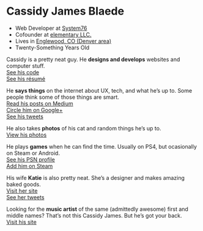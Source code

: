 # Cassidy James Blaede

<ul class="fa-ul">
    <li><i class="fa-li fa fa-briefcase"></i>Web Developer at <a href="https://system76.com/">System76</a></li>
    <li><i class="fa-li fa fa-heart"></i>Cofounder at <a href="https://elementary.io/">elementary LLC.</a></li>
    <li><i class="fa-li fa fa-map-marker"></i>Lives in <a href="https://www.google.com/maps/place/Englewood,+CO/@39.6888341,-104.9838867,12z/data=!4m2!3m1!1s0x876c807a9da33fb7:0x6620ef5f5fcfffc5">Englewood, CO (Denver area)</a></li>
    <li><i class="fa-li fa fa-birthday-cake"></i><span id="age">Twenty-Something</span> Years Old</li>
</ul>
<p>Cassidy is a pretty neat guy. He <strong>designs and develops</strong> websites and computer stuff.
<br/><a href="https://github.com/cassidyjames" class="read-more github"><i class="fa fa-fw fa-github"></i>See his code</a>
<br /><a href="https://cassidyjames.com/resume" class="read-more resume"><i class="fa fa-fw fa-file-text-o"></i>See his résumé</a>
</p>

<p>He <strong>says things</strong> on the internet about UX, tech, and what he&rsquo;s up to. Some people think some of those things are smart.
<br/><a href="https://medium.com/@cassidyjames" class="read-more medium"><i class="fa fa-fw fa-medium"></i>Read his posts on Medium</a>
<br/><a href="https://plus.google.com/+CassidyJames" class="read-more google-plus"><i class="fa fa-fw fa-google-plus"></i>Circle him on Google+</a>
<br/><a href="https://twitter.com/CassidyJames" class="read-more twitter"><i class="fa fa-fw fa-twitter"></i>See his tweets</a>
</p>

<p>He also takes <strong>photos</strong> of his cat and random things he&rsquo;s up to.
<br/><a href="https://instagram.com/cassidy.james.blaede" class="read-more instagram"><i class="fa fa-fw fa-instagram"></i>View his photos</a>
</p>

<p>He plays <strong>games</strong> when he can find the time. Usually on PS4, but ocasionally on Steam or Android.
<br/><a href="http://psnprofiles.com/blaede22" class="read-more psn"><i class="fa fa-fw fa-trophy"></i>See his PSN profile</a>
<br/><a href="http://steamcommunity.com/id/cassidyjames/" class="read-more steam"><i class="fa fa-fw fa-steam-square"></i>Add him on Steam</a>
</p>

<p>His wife <strong>Katie</strong> is also pretty neat. She&rsquo;s a designer and makes amazing baked goods.
<br/><a href="http://katiemkblaede.com" class="read-more"><i class="fa fa-fw fa-globe"></i>Visit her site</a>
<br/><a href="https://twitter.com/katiemkblaede" class="read-more twitter"><i class="fa fa-fw fa-twitter"></i>See her tweets</a>
</p>

<p>Looking for the <strong>music artist</strong> of the same (admittedly awesome) first and middle names? That&rsquo;s not this Cassidy James. But he&rsquo;s got your back.
<br/><a href="http://cvssidyjvmes.com/index.html" class="read-more"><i class="fa fa-fw fa-music"></i>Visit his site</a>
</p>
